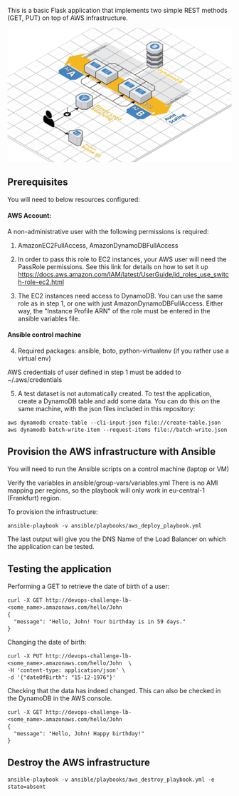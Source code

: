 This is a basic Flask application that implements two simple REST methods (GET, PUT) on top of AWS infrastructure.

![](ArchitectureDiagram.jpg "ArchitectureDiagram")

## Prerequisites
You will need to below resources configured:

#### AWS Account:
A non-administrative user with the following permissions is required:

1. AmazonEC2FullAccess, AmazonDynamoDBFullAccess

2. In order to pass this role to EC2 instances, your AWS user will need the PassRole permissions. See this link for details on how to set it up
https://docs.aws.amazon.com/IAM/latest/UserGuide/id_roles_use_switch-role-ec2.html

3. The EC2 instances need access to DynamoDB. You can use the same role as in step 1, or one with just AmazonDynamoDBFullAccess. Either way, the "Instance Profile ARN" of the role must be entered in the ansible variables file.

#### Ansible control machine
4. Required packages:
ansible, boto, python-virtualenv (if you rather use a virtual env)

  AWS credentials of user defined in step 1 must be added to
~/.aws/credentials

5. A test dataset is not automatically created. To test the application, create a DynamoDB table and add some data. You can do this on the same machine, with the json files included in this repository:
```
aws dynamodb create-table --cli-input-json file://create-table.json
aws dynamodb batch-write-item --request-items file://batch-write.json
```

## Provision the AWS infrastructure with Ansible
You will need to run the Ansible scripts on a control machine (laptop or VM)

Verify the variables in ansible/group-vars/variables.yml
There is no AMI mapping per regions, so the playbook will only work in eu-central-1 (Frankfurt) region.

To provision the infrastructure:
```
ansible-playbook -v ansible/playbooks/aws_deploy_playbook.yml
```
The last output will give you the DNS Name of the Load Balancer on which the application can be tested.

## Testing the application

Performing a GET to retrieve the date of birth of a user:
```
curl -X GET http://devops-challenge-lb-<some_name>.amazonaws.com/hello/John
{
  "message": "Hello, John! Your birthday is in 59 days."
}
```
Changing the date of birth:
```
curl -X PUT http://devops-challenge-lb-<some_name>.amazonaws.com/hello/John  \
-H 'content-type: application/json' \
-d '{"dateOfBirth": "15-12-1976"}'
```
Checking that the data has indeed changed. This can also be checked in the DynamoDB in the AWS console.
```
curl -X GET http://devops-challenge-lb-<some_name>.amazonaws.com/hello/John
{
  "message": "Hello, John! Happy birthday!"
}
```

## Destroy the AWS infrastructure
```
ansible-playbook -v ansible/playbooks/aws_destroy_playbook.yml -e state=absent
```
